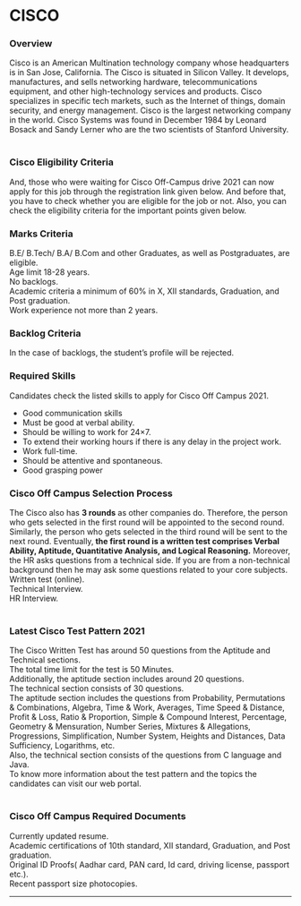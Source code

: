 <h1>CISCO</h1>  


<h3>Overview</h3>

Cisco is an American Multination technology company whose headquarters is in San Jose, California. The Cisco is situated in Silicon Valley. It develops, manufactures, and sells networking hardware, telecommunications equipment, and other high-technology services and products. Cisco specializes in specific tech markets, such as the Internet of things, domain security, and energy management. Cisco is the largest networking company in the world. Cisco Systems was found in December 1984 by Leonard Bosack and Sandy Lerner who are the two scientists of Stanford University.<br><br>

<h3>Cisco Eligibility Criteria</h3>
And, those who were waiting for Cisco Off-Campus drive 2021 can now apply for this job through the registration link given below. And before that, you have to check whether you are eligible for the job or not. Also, you can check the eligibility criteria for the important points given below.
<br>

<h3>Marks Criteria</h3>
B.E/ B.Tech/ B.A/ B.Com and other Graduates, as well as Postgraduates, are eligible.<br>
Age limit 18-28 years.<br>
No backlogs.<br>
Academic criteria a minimum of 60% in X, XII standards, Graduation, and Post graduation.<br>
Work experience not more than 2 years.<br>

<h3>Backlog Criteria</h3>
In the case of backlogs, the student’s profile will be rejected.<br>

<h3>Required Skills</h3>
Candidates check the listed skills to apply for Cisco Off Campus 2021.<br>
<ul>
<li>
Good communication skills</li>
<li>Must be good at verbal ability.</li>
<li>Should be willing to work for 24×7.</li>
<li>To extend their working hours if there is any delay in the project work.</li>
<li>Work full-time.</li>
<li>Should be attentive and spontaneous.</li>
<li>Good grasping power</li>
</ul>

<h3>Cisco Off Campus Selection Process</h3>
The Cisco also has <b>3 rounds</b> as other companies do. Therefore, the person who gets selected in the first round will be appointed to the second round. Similarly, the person who gets selected in the third round will be sent to the next round. Eventually,<b> the first round is a written test comprises Verbal Ability, Aptitude, Quantitative Analysis, and Logical Reasoning.</b> Moreover, the HR asks questions from a technical side. If you are from a non-technical background then he may ask some questions related to your core subjects.
<br>
Written test (online).<br>
Technical Interview.<br>
HR Interview.<br>
<br>
<h3>Latest Cisco Test Pattern 2021</h3>
The Cisco Written Test has around 50 questions from the Aptitude and Technical sections.<br>
The total time limit for the test is 50 Minutes.<br>
Additionally, the aptitude section includes around 20 questions.<br>
The technical section consists of 30 questions.<br>
The aptitude section includes the questions from Probability, Permutations & Combinations, Algebra, Time & Work, Averages, Time Speed & Distance, Profit & Loss, Ratio & Proportion, Simple & Compound Interest, Percentage, Geometry & Mensuration, Number Series, Mixtures & Allegations, Progressions,  Simplification, Number System, Heights and Distances, Data Sufficiency, Logarithms, etc.<br>
Also, the technical section consists of the questions from C language and Java.<br>
To know more information about the test pattern and the topics the candidates can visit our web portal.<br>
<br>
<h3>Cisco Off Campus Required Documents</h3>
Currently updated resume.<br>
Academic certifications of 10th standard, XII standard, Graduation, and Post graduation.<br>
Original ID Proofs( Aadhar card, PAN card, Id card, driving license, passport etc.).<br>
Recent passport size photocopies.<br>
<hr>